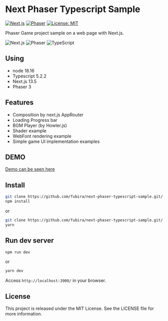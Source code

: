 # Next Phaser Typescript Sample

[![Next.js](https://img.shields.io/badge/Next.js-13-brightgreen)](https://nextjs.org/)
[![Phaser](https://img.shields.io/badge/Phaser-3-yellow)](https://phaser.io/phaser3/)
[![License: MIT](https://img.shields.io/badge/License-MIT-blue.svg)](https://opensource.org/licenses/MIT)

Phaser Game project sample on a web page with Next.js.

![Next.js](https://i.imgur.com/xOScigI.png)
![Phaser](https://i.imgur.com/fpaoIMK.png)
![TypeScript](https://i.imgur.com/YTM6o7u.png)

## Using

- node 18.16
- Typescript 5.2.2
- Next.js 13.5
- Phaser 3

## Features

- Composition by next.js AppRouter
- Loading Progress bar
- BGM Player (by Howler.js)
- Shader example
- WebFont rendering example
- Simple game UI implementation examples

## DEMO

[Demo  can be seen here](https://next-phaser-typescript-sample.vercel.app/)

## Install

```bash
git clone https://github.com/fubira/next-phaser-typescript-sample.git/
npm install
```

or

```bash
git clone https://github.com/fubira/next-phaser-typescript-sample.git/
yarn
```

## Run dev server

```bash
npm run dev
```

or

```bash
yarn dev
```

Access `http://localhost:3900/` in your browser.

## License

This project is released under the MIT License. See the LICENSE file for more information.
